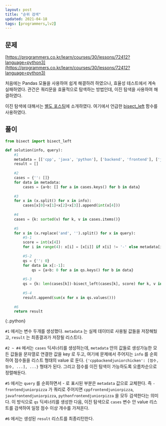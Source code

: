 ```yaml
---
layout: post
title: "순위 검색"
updated: 2021-04-18
tags: [programmers,lv2]
---
```


## 문제

[https://programmers.co.kr/learn/courses/30/lessons/72412?language=python3](https://programmers.co.kr/learn/courses/30/lessons/72412?language=python3)

처음에는 Pandas 모듈을 사용하여 쉽게 해결하려 하였으나, 효율성 테스트에서 계속 실패하였다. 관건은 쿼리문을 효율적으로 탐색하는 방법인데, 이진 탐색을 사용하여 해결하였다.

이진 탐색에 대해서는 [별도 포스팅](/post/binary-search)에 소개하였다. 여기에서 언급한 [bisect_left](https://docs.python.org/ko/3/library/bisect.html#bisect.bisect_left) 함수를 사용하였다.

## 풀이

```py
from bisect import bisect_left

def solution(info, query):
    #1
    metadata = [['cpp', 'java', 'python'], ['backend', 'frontend'], ['junior', 'senior'], ['chicken', 'pizza']]
    result = []
    
    #2
    cases = {'': []}
    for data in metadata:
        cases = {a+b: [] for a in cases.keys() for b in data}
    
    #3
    for x in (x.split() for x in info):
        cases[x[0]+x[1]+x[2]+x[3]].append(int(x[4]))
    
    #4
    cases = {k: sorted(v) for k, v in cases.items()}
    
    #5
    for x in (x.replace('and', '').split() for x in query):
        #5-1
        score = int(x[4])
        for i in range(4): x[i] = [x[i]] if x[i] != '-' else metadata[i]
        
        #5-2
        qs = {'': 0}
        for data in x[:-1]:
            qs = {a+b: 0 for a in qs.keys() for b in data}
        
        #5-3
        qs = {k: len(cases[k])-bisect_left(cases[k], score) for k, v in qs.items()}
        
        #5-4
        result.append(sum(x for x in qs.values()))
    
    #6
    return result
```
{:.python}

`#1` 에서는 변수 두개를 생성했다. `metadata` 는 실제 데이터로 사용될 값들을 저장해뒀고, `result` 는 최종결과가 저장될 리스트다.

`#2 ~ #4` 에서는 `cases` 딕셔너리를 생성하는데, `metadata` 안의 값들로 생성가능한 모든 값들을 문자열로 연결한 값을 key 로 두고, 여기에 문제에서 주어지는 `info` 를 순회하여 점수들을 리스트 형태의 value 로 둔다. `{'cppbackendjuniorchicken': [점수, 점수, ...], ...}` 형태가 된다. 그리고 점수를 이진 탐색이 가능하도록 오름차순으로 정렬해둔다.

`#5` 에서는 `query` 를 순회하면서 - 로 표시된 부분은 `metadata` 값으로 교체한다. 즉 `-frontendjuniorpizza` 가 쿼리로 주어지면 `cppfrontendjuniorpizza`, `javafrontendjuniorpizza`, `pythonfrontendjuniorpizza` 을 모두 검색한다는 의미다. 이 방식으로 `qs` 딕셔너리를 생성한 다음, 이진 탐색으로 `cases` 변수 안 value 리스트를 검색하여 일정 점수 이상 개수를 가져온다.

`#6` 에서는 생성된 `result` 리스트를 최종리턴한다.